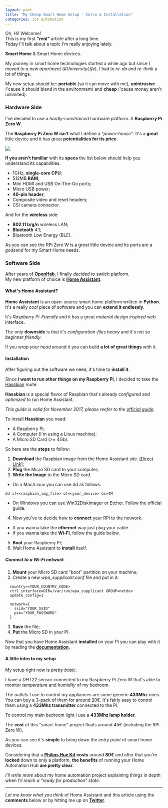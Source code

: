 ```yaml
---
layout: post
title: "My Cheap Smart Home Setup - Intro & Installation"
categories: iot automation
---
```

Oh, Hi! Welcome!  
This is my first **_"real"_** article after a long time.  
Today I'll talk about a topic I'm really enjoying lately.

**Smart Home** & Smart Home devices.

My journey in smart home technologies started a while ago but since I _moved to a new apartment_ (_#UniversityLife_), I had to _re-do_ and _re-think_ a lot of things.

My new setup should be: **portable** (so it can move with me), **unintrusive** ('cause it should blend in the environment) and **cheap** ('cause money aren't unlimited).

### Hardware Side
I've decided to use a _hardly-constrained_ hardware platform. A **Raspberry Pi Zero W**.

The **Raspberry Pi Zero W isn't** what I define a _"power-house"_.
It's a **great** little device and it has great **potentialities for its price**.

<img src="https://c2.staticflickr.com/4/3735/33209069075_99e08d84ec_b.jpg" style="max-width: 400px"/>

**If you aren't familiar** with its **specs** the list below should help you understand its capabilities.
- 1GHz, **single-core CPU**;
- 512MB **RAM**;
- Mini HDMI and USB On-The-Go ports;
- Micro USB power;
- **40-pin header**;
- Composite video and reset headers;
- CSI camera connector.

And for the **wireless** side:
-  **802.11 b/g/n** wireless LAN;
-  **Bluetooth** 4.1;
-  Bluetooth Low Energy (BLE).

As you can see the RPi Zero W is a great little device and its ports are a _godsend_ for my Smart Home needs.

### Software Side

After years of [**OpenHab**](https://www.openhab.org), I finally _decided to switch_ platform.  
My new platform of choice is [**Home Assistant**](http://home-assistant.io).

#### What's Home Assistant?
**Home Assistant** is an _open-source_ smart home platform written in **Python**.
It's a really _cool_ piece of software and you can **extend it endlessly**.

It's _Raspberry Pi-Friendly_ and it has a great _material design inspired_ web interface.

The only **downside** is that it's _configuration-files heavy_ and it's not so _beginner friendly_.

If you _wrap your head_ around it you can build **a lot of great things** with it.

#### Installation

After figuring out the software we need, it's time to **install it**.

Since **I want to run other things on my Raspberry Pi**, I decided to take the [Hassbian](https://home-assistant.io/docs/installation/hassbian/) route.

**Hassbian** is a special flavor of Raspbian that's already _configured_ and _optimized_ to run Home Assistant.

_This guide is valid for November 2017, please reefer to the [official guide](https://home-assistant.io/docs/installation/hassbian/installation/)._

To install **Hassbian** you need:
- A Raspberry Pi;
- A Computer (I'm using a Linux machine);
- A Micro SD Card (>= 4Gb).

So here are the **steps** to follow:

1. **Download** the Raspbian image from the Home Assistant site. [[Direct Link]](https://github.com/home-assistant/pi-gen/releases/latest);
2. **Plug** the Micro SD card to your computer;
3. **Write the Image** to the Micro SD card.
  - On a Mac/Linux you can use dd as follows:
  ```
  dd if=<raspbian_img_file> of=<your_device> bs=4M
  ```
  - On Windows you can use Win32DiskImager or Etcher. Follow the official guide.
4. Now you've to decide how to **connect** your RPi to the network.
  - If you wanna take the **ethernet** way just plug your cable.
  - If you wanna take the **Wi-Fi**, follow the guide below.
5. **Boot** your Raspberry Pi;
6. Wait Home Assistant to **install** itself.

##### Connect to a Wi-Fi network
1. **Mount** your Micro SD card "boot" partition on your machine;
2. Create a new _wpa_supplicant.conf_ file and put in it:
  ```
    country=<YOUR_COUNTRY_CODE>
    ctrl_interface=DIR=/var/run/wpa_supplicant GROUP=netdev
    update_config=1

    network={
      ssid="YOUR_SSID"
      psk="YOUR_PASSWORD"
    }
  ```
3. **Save** the file;
4. **Put** the Micro SD in your PI.

Now that you have Home Assistant **installed** on your Pi you can play with it by reading the [**documentation**](https://home-assistant.io/docs/).

#### A little intro to my setup
My setup right now is _pretty basic_.  

I have a *DHT22* sensor connected to my Raspberry Pi Zero W that's able to monitor *temperature* and *humidity* of my bedroom.

The *outlets* I use to control my appliances are some generic **433Mhz** ones.  
You can buy a 3-pack of them for around 20€.
It's fairly easy to control them using a **433Mhz transmitter** connected to the PI.

To control my main bedroom light I use a **433Mhz lamp holder.**

The **cost** of this "smart-home" project floats around 45€ (including the RPi Zero W).

As you can see it's **simple** to bring down the _entry point_ of smart home devices.

Considering that a [**Philips Hue Kit**](http://amzn.to/2jdcaJa) **costs** around **80€** and after that you're __locked__ down to only a platform, **the benefits** of running your Home Automation Hub **are pretty clear**.

_I'll write more_ about my home automation project explaining things in depth when _I'll reach a "ready for production" state._

___

_Let me know what you think_ of Home Assistant and this article using the **comments** below or by hitting me up on [**Twitter**](http://twitter.com/eliseomartelli).
